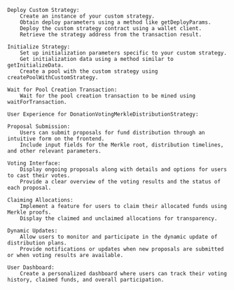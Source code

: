     Deploy Custom Strategy:
        Create an instance of your custom strategy.
        Obtain deploy parameters using a method like getDeployParams.
        Deploy the custom strategy contract using a wallet client.
        Retrieve the strategy address from the transaction result.

    Initialize Strategy:
        Set up initialization parameters specific to your custom strategy.
        Get initialization data using a method similar to getInitializeData.
        Create a pool with the custom strategy using createPoolWithCustomStrategy.

    Wait for Pool Creation Transaction:
        Wait for the pool creation transaction to be mined using waitForTransaction.

    User Experience for DonationVotingMerkleDistributionStrategy:

    Proposal Submission:
        Users can submit proposals for fund distribution through an intuitive form on the frontend.
        Include input fields for the Merkle root, distribution timelines, and other relevant parameters.

    Voting Interface:
        Display ongoing proposals along with details and options for users to cast their votes.
        Provide a clear overview of the voting results and the status of each proposal.

    Claiming Allocations:
        Implement a feature for users to claim their allocated funds using Merkle proofs.
        Display the claimed and unclaimed allocations for transparency.

    Dynamic Updates:
        Allow users to monitor and participate in the dynamic update of distribution plans.
        Provide notifications or updates when new proposals are submitted or when voting results are available.

    User Dashboard:
        Create a personalized dashboard where users can track their voting history, claimed funds, and overall participation.
